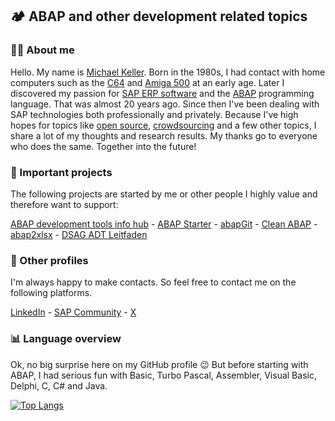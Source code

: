 ## 🏕️ ABAP and other development related topics

### :raising_hand_man: About me

Hello. My name is [Michael Keller](https://www.linkedin.com/in/michael-keller-abap-developer/). Born in the 1980s, I had contact with home computers such as the [C64](https://en.wikipedia.org/wiki/Commodore_64) and [Amiga 500](https://en.wikipedia.org/wiki/Amiga_500) at an early age. Later I discovered my passion for [SAP ERP software](https://en.wikipedia.org/wiki/SAP) and the [ABAP](https://en.wikipedia.org/wiki/ABAP) programming language. That was almost 20 years ago. Since then I've been dealing with SAP technologies both professionally and privately. Because I've high hopes for topics like [open source](https://en.wikipedia.org/wiki/Open_source), [crowdsourcing](https://en.wikipedia.org/wiki/Crowdsourcing) and a few other topics, I share a lot of my thoughts and research results. My thanks go to everyone who does the same. Together into the future!

### :pushpin: Important projects 

The following projects are started by me or other people I highly value and therefore want to support:

[ABAP development tools info hub](https://github.com/Keller-Michael/Eclipse_ADT_info_hub) - [ABAP Starter](https://github.com/Keller-Michael/ABAP_starter) - [abapGit](https://github.com/abapGit/abapGit) - [Clean ABAP](https://github.com/SAP/styleguides/blob/main/clean-abap/CleanABAP.md) - [abap2xlsx](https://github.com/abap2xlsx/abap2xlsx) - [DSAG ADT Leitfaden](https://1dsag.github.io/ADT-Leitfaden/)

### :link: Other profiles

I'm always happy to make contacts. So feel free to contact me on the following platforms.

[LinkedIn](https://www.linkedin.com/in/michael-keller-abap-developer/) - [SAP Community](https://profile.sap.com/profile/id9aaad6f005486fc219c51d653ce468eabe7e7a07b9448a444e077c8bc88f5ab2) - [X](https://twitter.com/I_heart_ABAP)

### :bar_chart: Language overview

Ok, no big surprise here on my GitHub profile :wink: But before starting with ABAP, I had serious fun with Basic, Turbo Pascal, Assembler, Visual Basic, Delphi, C, C# and Java.

[![Top Langs](https://github-readme-stats.vercel.app/api/top-langs/?username=Keller-Michael&layout=compact)](https://github.com/anuraghazra/github-readme-stats)
